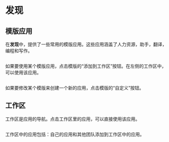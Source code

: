 # 发现

## 模版应用

在**发现**中，提供了一些常用的模版应用。这些应用涵盖了人力资源，助手，翻译，编程和写作。

<figure><img src="https://assets-docs.dify.ai/img/zh_CN/app/771baa7bfdb678de4589d5e84be3d9f6.webp" alt=""><figcaption></figcaption></figure>

如果要使用某个模版应用，点击模版的“添加到工作区”按钮。在左侧的工作区中，可以使用该应用。

<figure><img src="https://assets-docs.dify.ai/img/zh_CN/app/a442fb603fd5d508b083dc09060babc2.webp" alt=""><figcaption></figcaption></figure>

如果要修改某个模版来创建一个新的应用，点击模版的“自定义”按钮。

## 工作区

工作区是应用的导航。点击工作区里的应用，可以直接使用该应用。

<figure><img src="https://assets-docs.dify.ai/img/zh_CN/app/d667174333434677ac6046b05633ca89.webp" alt=""><figcaption></figcaption></figure>

工作区中的应用包括：自己的应用和其他团队添加到工作区中的应用。
